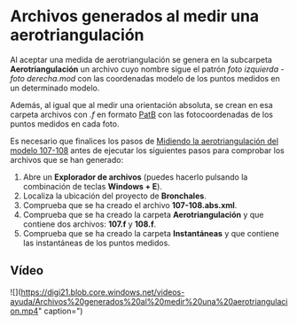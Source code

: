 # Archivos generados al medir una aerotriangulación

Al aceptar una medida de aerotriangulación se genera en la subcarpeta **Aerotriangulación** un archivo cuyo nombre sigue el patrón _foto izquierda - foto derecha.mod_ con las coordenadas modelo de los puntos medidos en un determinado modelo.

Además, al igual que al medir una orientación absoluta, se crean en esa carpeta archivos con _.f_ en formato [PatB](archivos-generados-aerotriangulacion.md) con las fotocoordenadas de los puntos medidos en cada foto.

Es necesario que finalices los pasos de [Midiendo la aerotriangulación del modelo 107-108](https://github.com/digi21/docs/tree/7fc627c885c16fb88afc7cc05a6df2a2f4a54563/digi3d-net/primeros-pasos/comenzando-a-utilizar-digi3d.net/comenzando-con-la-ventana-fotogrametrica/sensor-camara-conica/aerotriangulacion-manual/MidiendoLaAerotriangulacionDelModelo107-108.html) antes de ejecutar los siguientes pasos para comprobar los archivos que se han generado:

1. Abre un **Explorador de archivos** \(puedes hacerlo pulsando la combinación de teclas **Windows + E**\).
2. Localiza la ubicación del proyecto de **Bronchales**.
3. Comprueba que se ha creado el archivo **107-108.abs.xml**.
4. Comprueba que se ha creado la carpeta **Aerotriangulación** y que contiene dos archivos: **107.f** y **108.f**.
5. Comprueba que se ha creado la carpeta **Instantáneas** y que contiene las instantáneas de los puntos medidos.

## Vídeo

![](https://digi21.blob.core.windows.net/videos-ayuda/Archivos%20generados%20al%20medir%20una%20aerotriangulacion.mp4" caption=")

